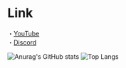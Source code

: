 # Link
・[YouTube](https://www.youtube.com/@Fun117-cq7zv/featured)
<br>・[Discord](https://discordapp.com/users/990984460365365258)

![Anurag's GitHub stats](https://github-readme-stats.vercel.app/api?username=Fun117&show_icons=true&theme=algolia)
![Top Langs](https://github-readme-stats.vercel.app/api/top-langs/?username=Fun117&layout=compact&theme=algolia)
